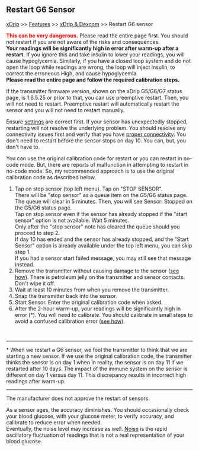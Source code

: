 ## Restart G6 Sensor  
[xDrip](../README.md) >> [Features](./Features_page.md) >> [xDrip & Dexcom](./Dexcom_page.md) >> Restart G6 sensor  
  
**<span style="color:red">This can be very dangerous.</span>**  Please read the entire page first.  You should not restart if you are not aware of the risks and consequences.  
**Your readings will be significantly high in error after warm-up after a restart.**  If you ignore this and take insulin to lower your readings, you will cause hypoglycemia.  Similarly, if you have a closed loop system and do not open the loop while readings are wrong, the loop will inject insulin, to correct the erroneous High, and cause hypoglycemia.    
**Please read the entire page and follow the required calibration steps.**  
  
If the transmitter firmware version, shown on the xDrip G5/G6/G7 status page, is 1.6.5.25 or prior to that, you can use preemptive restart.  Then, you will not need to restart.  Preemptive restart will automatically restart the sensor and you will not need to restart manually.  
  
Ensure [settings](./G6-Recommended-Settings.md) are correct first.   If your sensor has unexpectedly stopped, restarting will not resolve the underlying problem.  You should resolve any connectivity issues first and verify that you have [proper connectivity](./Proper-connectivity.md).  You don't need to restart before the sensor stops on day 10.  You can, but, you don't have to.  
  
You can use the original calibration code for restart or you can restart in no-code mode.  But, there are reports of malfunction in attempting to restart in no-code mode.  So, my recommended approach is to use the original calibration code as described below.   
  
1. Tap on stop sensor (top left menu). Tap on "STOP SENSOR".  
There will be "stop sensor" as a queue item on the G5/G6 status page. The queue will clear in 5 minutes.  Then, you will see Sensor: Stopped on the G5/G6 status page.  
Tap on stop sensor even if the sensor has already stopped if the "start sensor" option is not available.  Wait 5 minutes.  
Only after the "stop sensor" note has cleared the queue should you proceed to step 2.  
If day 10 has ended and the sensor has already stopped, and the "Start Sensor" option is already available under the top left menu, you can skip step 1.  
If you had a sensor start failed message, you may still see that message instead.  
2. Remove the transmitter without causing damage to the sensor ([see how](./Remove-transmitter.md)).  There is petroleum jelly on the transmitter and sensor contacts. Don't wipe it off.  
3. Wait at least 10 minutes from when you remove the transmitter.  
4. Snap the transmitter back into the sensor.  
5. Start Sensor.  Enter the original calibration code when asked.      
6. After the 2-hour warm-up, your readings will be significantly high in error (*).  You will need to calibrate.  You should calibrate in small steps to avoid a confused calibration error ([see how](./Calibrate-after-G6Restart.md)).  
  
<br/>  
  
---  

\*  When we restart a G6 sensor, we fool the transmitter to think that we are starting a new sensor.  If we use the original calibration code, the transmitter thinks the sensor is on day 1 when in reality, the sensor is on day 11 if we restarted after 10 days.  The impact of the immune system on the sensor is different on day 1 versus day 11.  This discrepancy results in incorrect high readings after warm-up.  
  
---  
  
The manufacturer does not approve the restart of sensors.  
  
As a sensor ages, the accuracy diminishes. You should occasionally check your blood glucose, with your glucose meter, to verify accuracy, and calibrate to reduce error when needed.  
Eventually, the noise level may increase as well. [Noise](./Noise.md) is the rapid oscillatory fluctuation of readings that is not a real representation of your blood glucose.  
  
